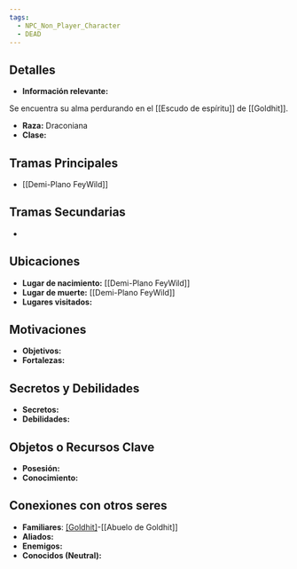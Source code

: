 ```yaml
---
tags:
  - NPC_Non_Player_Character
  - DEAD
---
```

## Detalles
- **Información relevante:** 

Se encuentra su alma perdurando en el [[Escudo de espíritu]] de [[Goldhit]].

- **Raza:** Draconiana
- **Clase:**

## Tramas Principales
- [[Demi-Plano FeyWild]]

## Tramas Secundarias
- 

## Ubicaciones
- **Lugar de nacimiento:** [[Demi-Plano FeyWild]]
- **Lugar de muerte:**  [[Demi-Plano FeyWild]]
- **Lugares visitados:**

## Motivaciones
- **Objetivos:**
- **Fortalezas:**

## Secretos y Debilidades 
- **Secretos:**
- **Debilidades:**

## Objetos o Recursos Clave
- **Posesión:**
- **Conocimiento:**

## Conexiones con otros seres
- **Familiares**: [[Goldhit]](Hijo)-[[Abuelo de Goldhit]]
- **Aliados:**
- **Enemigos:**
- **Conocidos (Neutral):**